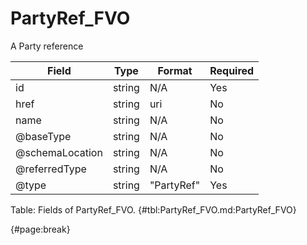 <!--
    ATTENTION: This file was generated via gradle!
               Do NOT manually edit this file! Any such changes will be overwritten!
-->

# PartyRef_FVO

A Party reference

| Field | Type | Format | Required |
| ------- | ------- | ------- | --- |
| id | string | N/A | Yes |
| href | string | uri | No |
| name | string | N/A | No |
| @baseType | string | N/A | No |
| @schemaLocation | string | N/A | No |
| @referredType | string | N/A | No |
| @type | string | "PartyRef" | Yes |

Table: Fields of PartyRef_FVO. {#tbl:PartyRef_FVO.md:PartyRef_FVO}

{#page:break}
